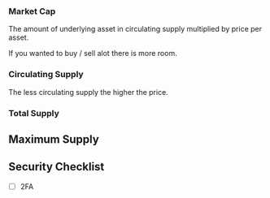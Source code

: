 ### Market Cap

The amount of underlying asset in circulating supply multiplied by price per asset.

If you wanted to buy / sell alot there is more room.


### Circulating Supply

The less circulating supply the higher the price.


### Total Supply


## Maximum Supply



## Security Checklist

- [ ] 2FA


